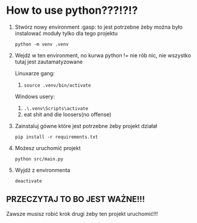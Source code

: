 # How to use python???!?!?

1. Stwórz nowy environment :gasp: to jest potrzebne żeby można było instalować moduły tylko dla tego projektu

    `python -m venv .venv`

1. Wejdź w ten environment, no kurwa python != nie rób nic, nie wszystko tutaj jest zautamatyzowane

    Linuxarze gang: 
    
    1. `source .venv/bin/activate`

    Windows usery: 

    1. `.\.venv\Scripts\activate`
    1. eat shit and die loosers(no offense)

1. Zainstaluj gówne które jest potrzebne żeby projekt działał 

    `pip install -r requirements.txt`

1. Możesz uruchomić projekt
    
    `python src/main.py`

1. Wyjdź z environmenta

    `deactivate`

## PRZECZYTAJ TO BO JEST WAŻNE!!!

Zawsze musisz robić krok drugi żeby ten projekt uruchomić!!!